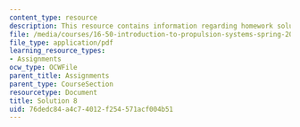 ```yaml
---
content_type: resource
description: This resource contains information regarding homework solution 8.
file: /media/courses/16-50-introduction-to-propulsion-systems-spring-2012/76dedc84a4c74012f254571acf004b51_MIT16_50S12_sol8.pdf
file_type: application/pdf
learning_resource_types:
- Assignments
ocw_type: OCWFile
parent_title: Assignments
parent_type: CourseSection
resourcetype: Document
title: Solution 8
uid: 76dedc84-a4c7-4012-f254-571acf004b51
---
```

